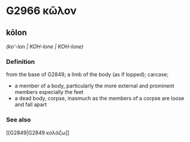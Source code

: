 # G2966 κῶλον

## kōlon

_(ko'-lon | KOH-lone | KOH-lone)_

### Definition

from the base of G2849; a limb of the body (as if lopped); carcase; 

- a member of a body, particularly the more external and prominent members especially the feet
- a dead body, corpse, inasmuch as the members of a corpse are loose and fall apart

### See also

[[G2849|G2849 κολάζω]]
